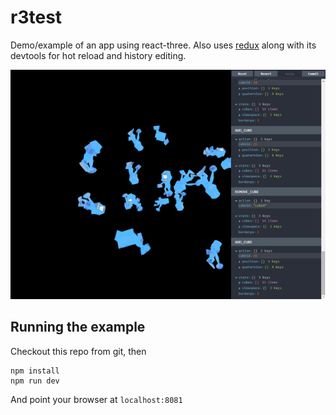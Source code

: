 r3test
======

Demo/example of an app using react-three. Also uses [redux](https://github.com/rackt/redux)
along with its devtools for hot reload and history editing.

![Screenshot](assets/screenshot.png)

## Running the example

Checkout this repo from git, then

```
npm install
npm run dev
```

And point your browser at `localhost:8081`

